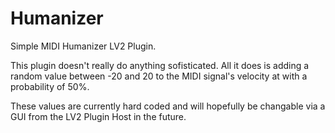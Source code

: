 Humanizer
=========

Simple MIDI Humanizer LV2 Plugin.

This plugin doesn't really do anything sofisticated. All it does is adding a random value between -20 and 20 to the MIDI signal's velocity at with a probability of 50%.

These values are currently hard coded and will hopefully be changable via a GUI from the LV2 Plugin Host in the future.
